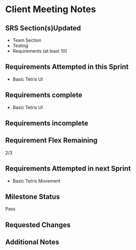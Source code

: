 # Client Meeting Notes

## SRS Section(s)Updated

- Team Section
- Testing
- Requirements (at least 10)

## Requirements Attempted in this Sprint

- Basic Tetris UI

## Requirements complete

- Basic Tetris UI

## Requirements incomplete


## Requirement Flex Remaining

2/3

## Requirements Attempted in next Sprint

- Basic Tetris Movement

## Milestone Status

Pass

## Requested Changes


## Additional Notes


